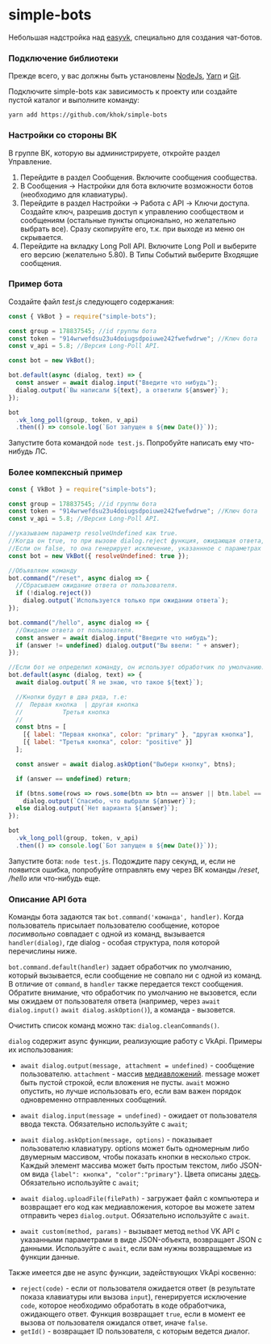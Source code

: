 # simple-bots

Небольшая надстройка над [easyvk](https://github.com/ciricc/easyvk), специально для создания чат-ботов.

### Подключение библиотеки

Прежде всего, у вас должны быть установлены [NodeJs](https://nodejs.org), [Yarn](https://yarnpkg.com/lang/en/)
и [Git](https://git-scm.com/downloads).

Подключите simple-bots как зависимость к проекту или создайте пустой каталог и выполните команду:

```
yarn add https://github.com/khok/simple-bots
```

### Настройки со стороны ВК

В группе ВК, которую вы администрируете, откройте раздел Управление.

1.  Перейдите в раздел Сообщения. Включите сообщения сообщества.
2.  В Сообщения &rarr; Настройки для бота включите возможности ботов (необходимо для клавиатуры).
3.  Перейдите в раздел Настройки &rarr; Работа с API &rarr; Ключи доступа.
    Создайте ключ, разрешив доступ к управлению сообществом и сообщениям (остальные пункты опционально, но желательно
    выбрать все). Сразу скопируйте его, т.к. при выходе из меню он скрывается.
4.  Перейдите на вкладку Long Poll API. Включите Long Poll и выберите его версию (желательно 5.80). В Типы Событий
    выберите Входящие сообщения.

### Пример бота

Создайте файл _test.js_ следующего содержания:

```javascript
const { VkBot } = require("simple-bots");

const group = 178837545; //id группы бота
const token = "914wrwefdsu23u4doiugsdpoiuwe242fwefwdrwe"; //Ключ бота
const v_api = 5.8; //Версия Long-Poll API.

const bot = new VkBot();

bot.default(async (dialog, text) => {
  const answer = await dialog.input("Введите что нибудь");
  dialog.output(`Вы написали ${text}, а ответили ${answer}`);
});

bot
  .vk_long_poll(group, token, v_api)
  .then(() => console.log(`Бот запущен в ${new Date()}`));

```

Запустите бота командой `node test.js`. Попробуйте написать ему что-нибудь ЛС.

### Более компексный пример

```javascript
const { VkBot } = require("simple-bots");

const group = 178837545; //id группы бота
const token = "914wrwefdsu23u4doiugsdpoiuwe242fwefwdrwe"; //Ключ бота
const v_api = 5.8; //Версия Long-Poll API.

//указываем параметр resolveUndefined как true.
//Когда он true, то при вызове dialog.reject функция, ожидающая ответа, вернет undefined.
//Если он false, то она генерирует исключение, указаннное с параметрах dialog.reject.
const bot = new VkBot({ resolveUndefined: true });

//Объявляем команду
bot.command("/reset", async dialog => {
  //Сбрасываем ожидание ответа от пользователя.
  if (!dialog.reject())
    dialog.output(`Используется только при ожидании ответа`);
});

bot.command("/hello", async dialog => {
  //Ожидаем ответа от пользователя.
  const answer = await dialog.input("Введите что нибудь");
  if (answer != undefined) dialog.output("Вы ввели: " + answer);
});

//Если бот не определил команду, он использует обработчик по умолчанию.
bot.default(async (dialog, text) => {
  await dialog.output(`Я не знаю, что такое ${text}`);

  //Кнопки будут в два ряда, т.е:
  //  Первая кнопка  | другая кнопка
  //           Третья кнопка
  //
  const btns = [
    [{ label: "Первая кнопка", color: "primary" }, "другая кнопка"],
    [{ label: "Третья кнопка", color: "positive" }]
  ];

  const answer = await dialog.askOption("Выбери кнопку", btns);

  if (answer == undefined) return;

  if (btns.some(rows => rows.some(btn => btn == answer || btn.label == answer)))
    dialog.output(`Спасибо, что выбрали ${answer}`);
  else dialog.output(`Нет варианта ${answer}`);
});

bot
  .vk_long_poll(group, token, v_api)
  .then(() => console.log(`Бот запущен в ${new Date()}`));

```

Запустите бота: `node test.js`. Подождите пару секунд, и, если не появится ошибка,
попробуйте отправлять ему через ВК команды _/reset_, _/hello_ или что-нибудь еще.

### Описание API бота

Команды бота задаются так `bot.command('команда', handler)`. Когда пользователь присылает
пользователю сообщение, которое _посимвольно_ совпадает с одной из команд, вызывается `handler(dialog)`,
где dialog - особая структура, поля которой перечислины ниже.

`bot.command.default(handler)` задает обработчик по умолчанию, который вызывается, если сообщение
не совпало ни с одной из команд. В отличие от `command`, в `handler` также передается текст сообщения.
Обратите внимание, что обработчик по умолчанию не вызовется, если мы ожидаем от пользователя ответа
(например, через `await dialog.input()` `await dialog.askOption()`), а команда - вызовется.

Очистить список команд можно так: `dialog.cleanCommands()`.

`dialog` содержит async функции, реализующие работу с VkApi. Примеры их использования:

- `await dialog.output(message, attachment = undefined)` - сообщение пользователю. `attachment` -
  массив [медиавложений](https://vk.com/dev/attachments_m). message может быть пустой строкой, если вложения не пусты.
  `await` можно опустить, но лучше использовать его, если вам важен порядок одновременно отправленных сообщений.

- `await dialog.input(message = undefined)` - ожидает от пользователя ввода текста. Обязательно используйте с `await`;

- `await dialog.askOption(message, options)` - показывает пользователю клавиатуру. options может быть одномерным
  либо двумерным массивом, чтобы показать кнопки в несколько строк. Каждый элемент массива может быть простым текстом, либо
  JSON-ом вида `{label": кнопка", "color":"primary"}`. Цвета описаны [здесь](https://vk.com/dev/bots_docs_3?f=4.1.%2BПодключение).
  Обязательно используйте с `await`;

* `await dialog.uploadFile(filePath)` - загружает файл с компьютера и возвращает его код как медиавложения, которое вы
  можете затем отправить через `dialog.output`. Обязательно используйте с `await`.

* `await custom(method, params)` - вызывает метод `method` VK API с указанными параметрами в виде JSON-объекта,
  возвращает JSON c данными. Используйте с `await`, если вам нужны возвращаемые из функции данные.

Также имеется две не async функции, задействующих VkApi косвенно:

- `reject(code)` - если от пользователя ожидается ответ (в результате показа клавиатуры или вызова `input`),
  генерируется исключение `code`, которое необходимо обработать в коде обработчика, ожидающего ответ.
  Функция возвращает `true`, если в момент ее вызова от пользователя ожидался ответ, иначе `false`.
- `getId()` - возвращает ID пользователя, с которым ведется диалог.
